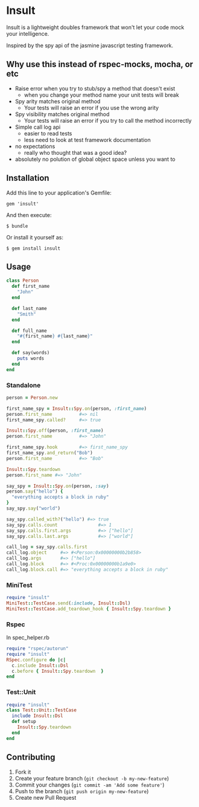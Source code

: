 # Insult

Insult is a lightweight doubles framework that won't let your code mock your intelligence.

Inspired by the spy api of the jasmine javascript testing framework.

## Why use this instead of rspec-mocks, mocha, or etc

* Raise error when you try to stub/spy a method that doesn't exist
  * when you change your method name your unit tests will break
* Spy arity matches original method
  * Your tests will raise an error if you use the wrong arity
* Spy visibility matches original method
  * Your tests will raise an error if you try to call the method incorrectly
* Simple call log api
  * easier to read tests
  * less need to look at test framework documentation
* no expectations
  * really who thought that was a good idea?
* absolutely no polution of global object space unless you want to

## Installation

Add this line to your application's Gemfile:

    gem 'insult'

And then execute:

    $ bundle

Or install it yourself as:

    $ gem install insult

## Usage

```ruby
class Person
  def first_name
    "John"
  end

  def last_name
    "Smith"
  end

  def full_name
    "#{first_name} #{last_name}"
  end

  def say(words)
    puts words
  end
end
```

### Standalone

```ruby
person = Person.new

first_name_spy = Insult::Spy.on(person, :first_name)
person.first_name          #=> nil
first_name_spy.called?     #=> true

Insult::Spy.off(person, :first_name)
person.first_name          #=> "John"

first_name_spy.hook        #=> first_name_spy
first_name_spy.and_return("Bob")
person.first_name          #=> "Bob"

Insult::Spy.teardown
person.first_name #=> "John"

say_spy = Insult::Spy.on(person, :say)
person.say("hello") {
  "everything accepts a block in ruby"
}
say_spy.say("world")

say_spy.called_with?("hello") #=> true
say_spy.calls.count               #=> 1
say_spy.calls.first.args          #=> ["hello"]
say_spy.calls.last.args           #=> ["world"]

call_log = say_spy.calls.first
call_log.object     #=> #<Person:0x00000000b2b858>
call_log.args       #=> ["hello"]
call_log.block      #=> #<Proc:0x00000000b1a9e0>
call_log.block.call #=> "everything accepts a block in ruby"
```

### MiniTest

```ruby
require "insult"
MiniTest::TestCase.send(:include, Insult::Dsl)
MiniTest::TestCase.add_teardown_hook { Insult::Spy.teardown }
```

### Rspec

In spec\_helper.rb

```ruby
require "rspec/autorun"
require "insult"
RSpec.configure do |c|
  c.include Insult::Dsl
  c.before { Insult::Spy.teardown  }
end
```

### Test::Unit

```ruby
require "insult"
class Test::Unit::TestCase
  include Insult::Dsl
  def setup
    Insult::Spy.teardown
  end
end
```

## Contributing

1. Fork it
2. Create your feature branch (`git checkout -b my-new-feature`)
3. Commit your changes (`git commit -am 'Add some feature'`)
4. Push to the branch (`git push origin my-new-feature`)
5. Create new Pull Request
